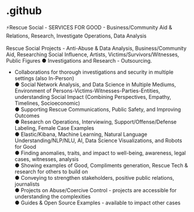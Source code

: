 # .github
⚡Rescue Social - SERVICES FOR GOOD - Business/Community Aid &amp; Relations, Research, Investigate Operations, Data Analysis
<br><br>
Rescue Social Projects - Anti-Abuse & Data Analysis, Business/Community Aid, Researching Social Influence, Artists, Victims/Survivors/Witnesses, Public Figures
● Investigations and Research - Outsourcing.<br>
- Collaborations for thorough investigations and security in multiple settings (also In-Person)<br>
● Social Network Analysis, and Data Science in Multiple Mediums, Environment of Persons-Victims-Witnesses-Parties-Entities, understanding Social Impact (Combining Perspectives, Empathy, Timelines, Socioeconomic)<br>
● Supporting Rescue Communications, Public Safety, and Improving Outcomes <br>
● Research on Operations, Interviewing, Support/Offense/Defense Labeling, Female Case Examples<br>
● Elastic/Kibana, Machine Learning, Natural Language Understanding/NLP/NLU, AI, Data Science Visualizations, and Robots for Good<br>
● Finding anomalies, traits, and impact to well-being, awareness, legal cases, witnesses, analysis<br>
● Showing examples of Good, Compliments generation, Rescue Tech & research for others to build on<br>
● Conveying to strengthen stakeholders, positive public relations, journalists<br>
● Projects on Abuse/Coercive Control - projects are accessible for understanding the complexities<br>
● Guides & Open Source Examples - available to impact other cases<br>
